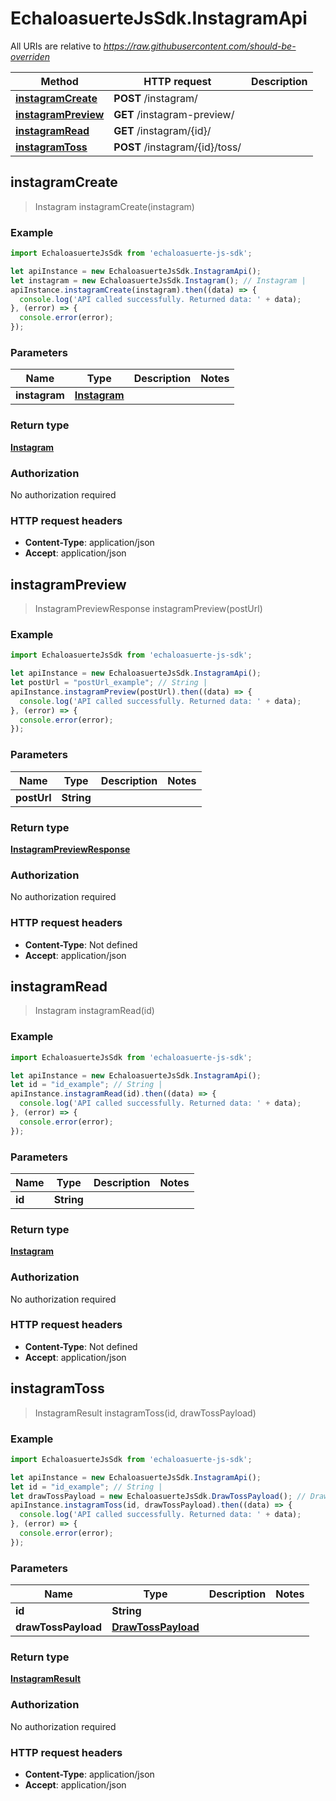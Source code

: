 # EchaloasuerteJsSdk.InstagramApi

All URIs are relative to *https://raw.githubusercontent.com/should-be-overriden*

Method | HTTP request | Description
------------- | ------------- | -------------
[**instagramCreate**](InstagramApi.md#instagramCreate) | **POST** /instagram/ | 
[**instagramPreview**](InstagramApi.md#instagramPreview) | **GET** /instagram-preview/ | 
[**instagramRead**](InstagramApi.md#instagramRead) | **GET** /instagram/{id}/ | 
[**instagramToss**](InstagramApi.md#instagramToss) | **POST** /instagram/{id}/toss/ | 



## instagramCreate

> Instagram instagramCreate(instagram)



### Example

```javascript
import EchaloasuerteJsSdk from 'echaloasuerte-js-sdk';

let apiInstance = new EchaloasuerteJsSdk.InstagramApi();
let instagram = new EchaloasuerteJsSdk.Instagram(); // Instagram | 
apiInstance.instagramCreate(instagram).then((data) => {
  console.log('API called successfully. Returned data: ' + data);
}, (error) => {
  console.error(error);
});

```

### Parameters


Name | Type | Description  | Notes
------------- | ------------- | ------------- | -------------
 **instagram** | [**Instagram**](Instagram.md)|  | 

### Return type

[**Instagram**](Instagram.md)

### Authorization

No authorization required

### HTTP request headers

- **Content-Type**: application/json
- **Accept**: application/json


## instagramPreview

> InstagramPreviewResponse instagramPreview(postUrl)



### Example

```javascript
import EchaloasuerteJsSdk from 'echaloasuerte-js-sdk';

let apiInstance = new EchaloasuerteJsSdk.InstagramApi();
let postUrl = "postUrl_example"; // String | 
apiInstance.instagramPreview(postUrl).then((data) => {
  console.log('API called successfully. Returned data: ' + data);
}, (error) => {
  console.error(error);
});

```

### Parameters


Name | Type | Description  | Notes
------------- | ------------- | ------------- | -------------
 **postUrl** | **String**|  | 

### Return type

[**InstagramPreviewResponse**](InstagramPreviewResponse.md)

### Authorization

No authorization required

### HTTP request headers

- **Content-Type**: Not defined
- **Accept**: application/json


## instagramRead

> Instagram instagramRead(id)



### Example

```javascript
import EchaloasuerteJsSdk from 'echaloasuerte-js-sdk';

let apiInstance = new EchaloasuerteJsSdk.InstagramApi();
let id = "id_example"; // String | 
apiInstance.instagramRead(id).then((data) => {
  console.log('API called successfully. Returned data: ' + data);
}, (error) => {
  console.error(error);
});

```

### Parameters


Name | Type | Description  | Notes
------------- | ------------- | ------------- | -------------
 **id** | **String**|  | 

### Return type

[**Instagram**](Instagram.md)

### Authorization

No authorization required

### HTTP request headers

- **Content-Type**: Not defined
- **Accept**: application/json


## instagramToss

> InstagramResult instagramToss(id, drawTossPayload)



### Example

```javascript
import EchaloasuerteJsSdk from 'echaloasuerte-js-sdk';

let apiInstance = new EchaloasuerteJsSdk.InstagramApi();
let id = "id_example"; // String | 
let drawTossPayload = new EchaloasuerteJsSdk.DrawTossPayload(); // DrawTossPayload | 
apiInstance.instagramToss(id, drawTossPayload).then((data) => {
  console.log('API called successfully. Returned data: ' + data);
}, (error) => {
  console.error(error);
});

```

### Parameters


Name | Type | Description  | Notes
------------- | ------------- | ------------- | -------------
 **id** | **String**|  | 
 **drawTossPayload** | [**DrawTossPayload**](DrawTossPayload.md)|  | 

### Return type

[**InstagramResult**](InstagramResult.md)

### Authorization

No authorization required

### HTTP request headers

- **Content-Type**: application/json
- **Accept**: application/json

